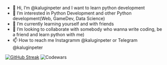 - 👋 Hi, I’m @kaluginpeter and I want to learn python development
- 👀 I’m interested in Python Development and other Python development(Web, GameDev, Data Science)
- 🌱 I’m currently learning yourself and with friends
- 💞️ I’m looking to collaborate  with somebody who wanna write coding, be a friend and learn python with me) 
- 📫 How to reach me Instagramm @kaluginpeter or Telegram @kaluginpeter

[![GitHub Streak](https://streak-stats.demolab.com?user=kaluginpeter)](https://git.io/streak-stats)
![Codewars](https://github.r2v.ch/codewars?user=kaluginpeter&top_languages=true)
<!---
kaluginpeter/kaluginpeter is a ✨ special ✨ repository because its `README.md` (this file) appears on your GitHub profile.
You can click the Preview link to take a look at your changes.
--->
